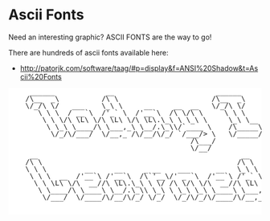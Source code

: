 ﻿# Ascii Fonts

Need an interesting graphic? ASCII FONTS are the way to go!

There are hundreds of ascii fonts available here:

 * http://patorjk.com/software/taag/#p=display&f=ANSI%20Shadow&t=Ascii%20Fonts

<pre class='ascii' style='line-height:1em;background-color:white'>
     ______            __                        ______
    /\__  _\          /\ \                      /\__  _\
    \/_/\ \/   ___    \_\ \     __     __  __   \/_/\ \/
       \ \ \  / __`\  /'_` \  /'__`\  /\ \/\ \     \ \ \
        \ \ \/\ \L\ \/\ \L\ \/\ \L\.\_\ \ \_\ \     \_\ \__
         \ \_\ \____/\ \___,_\ \__/.\_\\/`____ \    /\_____\
          \/_/\/___/  \/__,_ /\/__/\/_/ `/___/> \   \/_____/
                                           /\___/
                                           \/__/
     __                                                __
    /\ \                                              /\ \
    \ \ \         __     __     _ __    ___      __   \_\ \
     \ \ \  __  /'__`\ /'__`\  /\`'__\/' _ `\  /'__`\ /'_` \
      \ \ \L\ \/\  __//\ \L\.\_\ \ \/ /\ \/\ \/\  __//\ \L\ \
       \ \____/\ \____\ \__/.\_\\ \_\ \ \_\ \_\ \____\ \___,_\
        \/___/  \/____/\/__/\/_/ \/_/  \/_/\/_/\/____/\/__,_ /

 </pre>